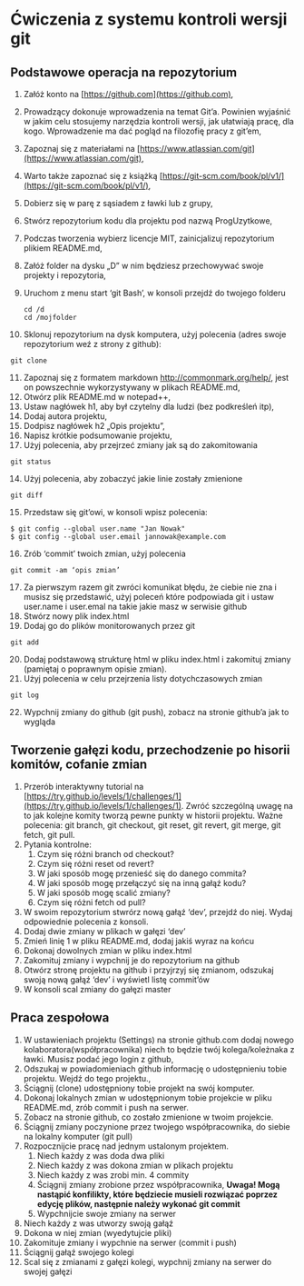 # Ćwiczenia z systemu kontroli wersji git

## Podstawowe operacja na repozytorium

1. Załóż konto na [https://github.com](https://github.com),
2. Prowadzący dokonuje wprowadzenia na temat Git’a. Powinien wyjaśnić w jakim celu stosujemy narzędzia kontroli wersji, jak ułatwiają pracę, dla kogo. Wprowadzenie ma dać pogląd na filozofię pracy z git’em,
3. Zapoznaj się z materiałami na [https://www.atlassian.com/git](https://www.atlassian.com/git),
4. Warto także zapoznać się z książką [https://git-scm.com/book/pl/v1/](https://git-scm.com/book/pl/v1/),
5. Dobierz się w parę z sąsiadem z ławki lub z grupy,
6. Stwórz repozytorium kodu dla projektu pod nazwą ProgUzytkowe,
7. Podczas tworzenia wybierz licencje MIT, zainicjalizuj repozytorium plikiem README.md,
8. Załóż folder na dysku „D” w nim będziesz przechowywać swoje projekty i repozytoria,
9. Uruchom z menu start ‘git Bash’, w konsoli przejdź do twojego folderu

   ```
   cd /d
   cd /mojfolder
   ```
10. Sklonuj repozytorium na dysk komputera, użyj polecenia (adres swoje repozytorium weź z strony z github):

   ```
   git clone
   ```
11. Zapoznaj się z formatem markdown http://commonmark.org/help/, jest on powszechnie wykorzystywany w plikach README.md,
12. Otwórz plik README.md w notepad++,
   1. Ustaw nagłówek h1, aby był czytelny dla ludzi (bez podkreśleń itp),
   2. Dodaj autora projektu,
   3. Dodpisz nagłówek h2 „Opis projektu”,
   4. Napisz krótkie podsumowanie projektu,
13. Użyj polecenia, aby przejrzeć zmiany jak są do zakomitowania

   ```
   git status
   ```
14. Użyj polecenia, aby zobaczyć jakie linie zostały zmienione

   ```
   git diff
   ```
15. Przedstaw się git’owi, w konsoli wpisz polecenia:
   ```
   $ git config --global user.name "Jan Nowak"
   $ git config --global user.email jannowak@example.com
   ```
16. Zrób ‘commit’ twoich zmian, użyj polecenia
   ```
   git commit -am ‘opis zmian’
   ```
17. Za pierwszym razem git zwróci komunikat błędu, że ciebie nie zna i musisz się przedstawić, użyj poleceń które podpowiada git i ustaw user.name i user.emal na takie jakie masz w serwisie github
18. Stwórz nowy plik index.html
19. Dodaj go do plików monitorowanych przez git
   ```
   git add
   ```
20. Dodaj podstawową strukturę html w pliku index.html i zakomituj zmiany (pamiętaj o poprawnym opisie zmian).
21. Użyj polecenia w celu przejrzenia listy dotychczasowych zmian
   ```
   git log
   ```
22. Wypchnij zmiany do github (git push), zobacz na stronie github’a jak to wygląda

## Tworzenie gałęzi kodu, przechodzenie po hisorii komitów, cofanie zmian

1. Przerób interaktywny tutorial na [https://try.github.io/levels/1/challenges/1](https://try.github.io/levels/1/challenges/1). Zwróć szczególną uwagę na to jak kolejne komity tworzą pewne punkty w historii projektu. Ważne polecenia: git branch, git checkout, git reset, git revert, git merge, git fetch, git pull.
2. Pytania kontrolne:
   1. Czym się różni branch od checkout?
   2. Czym się różni reset od revert?
   3. W jaki sposób mogę przenieść się do danego commita?
   4. W jaki sposób mogę przełączyć się na inną gałąź kodu?
   5. W jaki sposób mogę scalić zmiany?
   6. Czym się różni fetch od pull?
3. W swoim repozytorium stwrórz nową gałąź ‘dev’, przejdź do niej. Wydaj odpowiednie polecenia z konsoli.
4. Dodaj dwie zmiany w plikach w gałęzi ‘dev’
1. Zmień linię 1 w pliku README.md, dodaj jakiś wyraz na końcu
2. Dokonaj dowolnych zmian w pliku index.html
3. Zakomituj zmiany i wypchnij je do repozytorium na github
4. Otwórz stronę projektu na github i przyjrzyj się zmianom, odszukaj swoją nową gałąź ‘dev’ i wyświetl listę commit’ów
5. W konsoli scal zmiany do gałęzi master

## Praca zespołowa

1. W ustawieniach projektu (Settings) na stronie github.com dodaj nowego kolaboratora(współpracownika) niech to będzie twój kolega/koleżnaka z ławki. Musisz podać jego login z github,
2. Odszukaj w powiadomieniach github informację o udostępnieniu tobie projektu. Wejdź do tego projektu.,
3. Ściągnij (clone) udostępniony tobie projekt na swój komputer.
4. Dokonaj lokalnych zmian w udostępnionym tobie projekcie w pliku README.md, zrób commit i push na serwer.
5. Zobacz na stronie github, co zostało zmienione w twoim projekcie.
6. Ściągnij zmiany poczynione przez twojego współpracownika, do siebie na lokalny komputer (git pull)
7. Rozpocznijcie pracę nad jednym ustalonym projektem.
   1. Niech każdy z was doda dwa pliki
   2. Niech każdy z was dokona zmian w plikach projektu
   3. Niech każdy z was zrobi min. 4 commity
   4. Ściągnij zmiany zrobione przez współpracownika,
**Uwaga! Mogą nastąpić konfilikty, które będziecie musieli rozwiązać poprzez edycję plików, następnie należy wykonać git commit**
   5. Wypchnijcie swoje zmiany na serwer
8. Niech każdy z was utworzy swoją gałąź
1. Dokona w niej zmian (wyedytujcie pliki)
2. Zakomituje zmiany i wypchnie na serwer (commit i push)
3. Ściągnij gałąź swojego kolegi
4. Scal się z zmianami z gałęzi kolegi, wypchnij zmiany na serwer do swojej gałęzi
